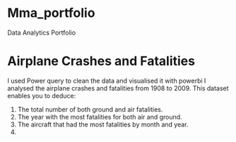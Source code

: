 # Mma_portfolio
Data Analytics Portfolio


# Airplane Crashes and Fatalities
I used Power query to clean the data and visualised it with powerbi
I analysed the airplane crashes and fatalities from 1908 to 2009. This dataset enables you to deduce:
1. The total number of both ground and air fatalities.
2. The year with the most fatalities for both air and ground.
3. The aircraft that had the most fatalities by month and year.
4. 
